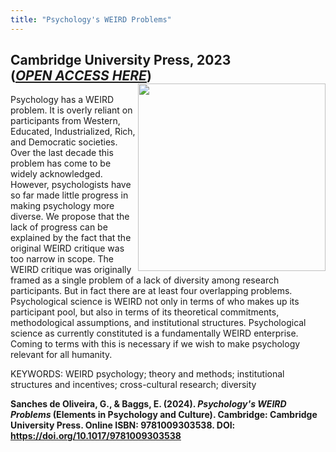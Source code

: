 ```yaml
---
title: "Psychology's WEIRD Problems"
---
```


## Cambridge University Press, 2023 <br> ([_OPEN ACCESS HERE_](https://www.cambridge.org/core/elements/abs/psychologys-weird-problems/C324108A678435B4F18EF712EFB793BB)) <img align="right" src="https://embody-rg.github.io/weird-cover.jpg" width="300">
Psychology has a WEIRD problem. It is overly reliant on participants from Western, Educated, Industrialized, Rich, and Democratic societies. Over the last decade this problem has come to be widely acknowledged. However, psychologists have so far made little progress in making psychology more diverse. We propose that the lack of progress can be explained by the fact that the original WEIRD critique was too narrow in scope. The WEIRD critique was originally framed as a single problem of a lack of diversity among research participants. But in fact there are at least four overlapping problems. Psychological science is WEIRD not only in terms of who makes up its participant pool, but also in terms of its theoretical commitments, methodological assumptions, and institutional structures. Psychological science as currently constituted is a fundamentally WEIRD enterprise. Coming to terms with this is necessary if we wish to make psychology relevant for all humanity.

KEYWORDS: WEIRD psychology; theory and methods; institutional structures and incentives;  cross-cultural research; diversity

**Sanches de Oliveira, G., & Baggs, E. (2024). *Psychology's WEIRD Problems* (Elements in Psychology and Culture). Cambridge: Cambridge University Press. Online ISBN: 9781009303538. DOI: https://doi.org/10.1017/9781009303538**

